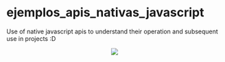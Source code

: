 # ejemplos_apis_nativas_javascript
Use of native javascript apis to understand their operation and subsequent use in projects :D
<p align='center'><img src='https://www.google.com/url?sa=i&url=https%3A%2F%2Fwww.geeksforgeeks.org%2Fhow-to-connect-to-an-api-in-javascript%2F&psig=AOvVaw2UuuPYyQruslIYRvdMfR1o&ust=1663904742476000&source=images&cd=vfe&ved=0CAwQjRxqFwoTCOiHjqbAp_oCFQAAAAAdAAAAABAD'/></p>
